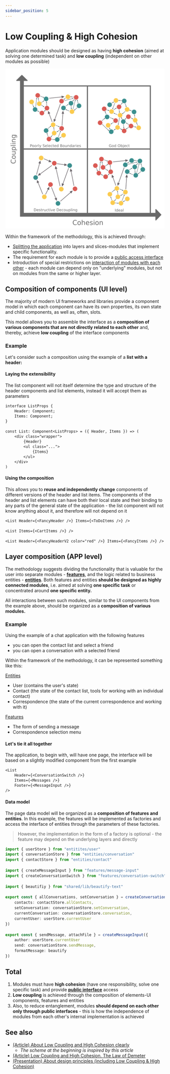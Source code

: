 ```yaml
---
sidebar_position: 5
---
```


# Low Coupling & High Cohesion

Application modules should be designed as having **high cohesion** (aimed at solving one determined task) and **low coupling** (independent on other modules as possible)

![coupling-cohesion-themed](/img/coupling.png)

Within the framework of the methodology, this is achieved through:

* [Splitting the application][refs-splitting] into layers and slices-modules that implement specific functionality.
* The requirement for each module is to provide a [public access interface][refs-public-api]
* Introduction of special restrictions on [interaction of modules with each other][refs-cross-communication] - each module can depend only on "underlying" modules, but not on modules from the same or higher layer.

## Composition of components (UI level)

The majority of modern UI frameworks and libraries provide a component model in which each component can have its own properties, its own state and child components, as well as, often, slots.

This model allows you to assemble the interface as a **composition of various components that are not directly related to each other** and, thereby, achieve **low coupling** of the interface components

### Example

Let's consider such a composition using the example of a **list with a header:**

#### Laying the extensibility

The list component will not itself determine the type and structure of the header components and list elements, instead it will accept them as parameters

```tsx
interface ListProps {
    Header: Component;
    Items: Component;
}

const List: Component<ListProps> = ({ Header, Items }) => (
    <div class="wrapper">
        {Header}
        <ul class="...">
            {Items}
        </ul>
    </div>
)

```

#### Using the composition

This allows you to **reuse and independently change** components of different versions of the header and list items. The components of the header and list elements can have both their local state and their binding to any parts of the general state of the application - the list component will not know anything about it, and therefore will not depend on it

```tsx
<List Header={<FancyHeader />} Items={<ToDoItems />} />

<List Items={<CartItems />} />

<List Header={<FancyHeaderV2 color="red" />} Items={<FancyItems />} />

```

## Layer composition (APP level)

The methodology suggests dividing the functionality that is valuable for the user into separate modules - [**features**][refs-features], and the logic related to business entities - [**entities**][refs-entities]. Both features and entities **should be designed as highly connected modules**, i.e. aimed at solving **one specific task** or concentrated around **one specific entity.**

All interactions between such modules, similar to the UI components from the example above, should be organized as a **composition of various modules.**

### Example

Using the example of a chat application with the following features

* you can open the contact list and select a friend
* you can open a conversation with a selected friend

Within the framework of the methodology, it can be represented something like this:

[Entities][refs-entities]

* User (contains the user's state)
* Contact (the state of the contact list, tools for working with an individual contact)
* Correspondence (the state of the current correspondence and working with it)

[Features][refs-features]

* The form of sending a message
* Correspondence selection menu

#### Let's tie it all together

The application, to begin with, will have one page, the interface will be based on a slightly modified component from the first example

```tsx title=page/main/ui.tsx
<List
    Header={<ConversationSwitch />}
    Items={<Messages />}
    Footer={<MessageInput />}
/>
```

#### Data model

The page data model will be organized as a **composition of features and entities**. In this example, the features will be implemented as factories and access the interface of entities through the parameters of these factories.

> However, the implementation in the form of a factory is optional - the feature may depend on the underlying layers and directly

```ts title=pages/main/model.ts
import { userStore } from "entitites/user"
import { conversationStore } from "entities/conversation"
import { contactStore } from "entities/contact"

import { createMessageInput } from "features/message-input"
import { createConversationSwitch } from "features/conversation-switch"

import { beautifiy } from "shared/lib/beautify-text"

export const { allConversations, setConversation } = createConversationSwitch({
    contacts: contactStore.allContacts,
    setConversation: conversationStore.setConversation,
    currentConversation: conversationStore.conversation,
    currentUser: userStore.currentUser
})

export const { sendMessage, attachFile } = createMessageInput({
    author: userStore.currentUser
    send: conversationStore.sendMessage,
    formatMessage: beautify
})
```

## Total

1. Modules must have **high cohesion** (have one responsibility, solve one specific task) and provide [**public interface**][refs-public-api] access
2. **Low coupling** is achieved through the composition of elements-UI components, features and entities
3. Also, to reduce entanglement, modules **should depend on each other only through public interfaces** - this is how the independence of modules from each other's internal implementation is achieved

## See also

* [(Article) About Low Coupling and High Cohesion clearly](https://enterprisecraftsmanship.com/posts/cohesion-coupling-difference/)
  * *The scheme at the beginning is inspired by this article*
* [(Article) Low Coupling and High Cohesion. The Law of Demeter](https://medium.com/german-gorelkin/low-coupling-high-cohesion-d36369fb1be9)
* [(Presentation) About design principles (including Low Coupling & High Cohesion)](https://www.slideshare.net/cristalngo/software-design-principles-57388843)

[refs-splitting]: /docs/concepts/app-splitting
[refs-public-api]: /docs/concepts/public-api
[refs-cross-communication]: /docs/concepts/cross-communication
[refs-features]: /docs/reference/layers/features
[refs-entities]: /docs/reference/layers/entities
